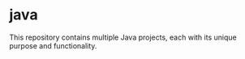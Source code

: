 # java
This repository contains multiple Java projects, each with its unique purpose and functionality.
